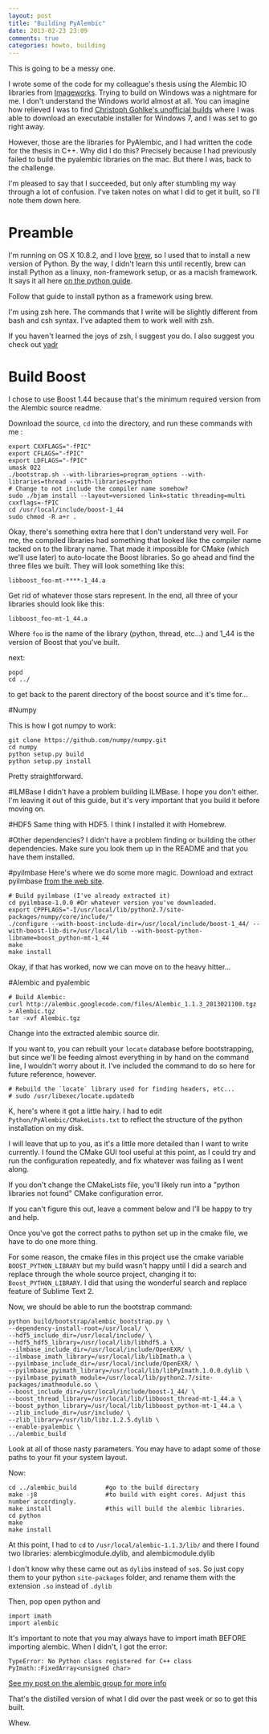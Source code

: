 ```yaml
---
layout: post
title: "Building PyAlembic"
date: 2013-02-23 23:09
comments: true
categories: howto, building
---
```


This is going to be a messy one.

I wrote some of the code for my colleague's thesis using the Alembic IO libraries from [Imageworks](http://alembic.io/). Trying to build on Windows was a nightmare for me. I don't understand the Windows world almost at all. You can imagine how relieved I was to find [Christoph Gohlke's unofficial builds](http://www.lfd.uci.edu/~gohlke/pythonlibs/) where I was able to download an executable installer for Windows 7, and I was set to go right away.

However, those are the libraries for PyAlembic, and I had written the code for the thesis in C++. Why did I do this? Precisely because I had previously failed to build the pyalembic libraries on the mac. But there I was, back to the challenge. 

I'm pleased to say that I succeeded, but only after stumbling my way through a lot of confusion. I've taken notes on what I did to get it built, so I'll note them down here.

# Preamble
I'm running on OS X 10.8.2, and I love [brew](http://mxcl.github.com/homebrew/), so I used that to install a new version of Python. By the way, I didn't learn this until recently, brew can install Python as a linuxy, non-framework setup, or as a macish framework. It says it all here [on the python guide](http://docs.python-guide.org/en/latest/starting/install/osx/). 

Follow that guide to install python as a framework using brew.

I'm using zsh here. The commands that I write will be slightly different from bash and csh syntax. I've adapted them to work well with zsh. 

If you haven't learned the joys of zsh, I suggest you do.
I also suggest you check out [yadr](https://github.com/skwp/dotfiles)

# Build Boost
I chose to use Boost 1.44 because that's the minimum required version from the Alembic source readme.

Download the source, `cd` into the directory, and run these commands with me :

    export CXXFLAGS="-fPIC"
    export CFLAGS="-fPIC"
    export LDFLAGS="-fPIC"
    umask 022
    ./bootstrap.sh --with-libraries=program_options --with-libraries=thread --with-libraries=python
    # Change to not include the compiler name somehow?
    sudo ./bjam install --layout=versioned link=static threading=multi cxxflags=-fPIC
    cd /usr/local/include/boost-1_44
    sudo chmod -R a+r .

Okay, there's something extra here that I don't understand very well. For me, the compiled libraries had something that looked like the compiler name tacked on to the library name. That made it impossible for CMake (which we'll use later) to auto-locate the Boost libraries. So go ahead and find the three files we built. They will look something like this: 

    libboost_foo-mt-****-1_44.a

Get rid of whatever those stars represent. In the end, all three of your libraries should look like this:

    libboost_foo-mt-1_44.a

Where `foo` is the name of the library (python, thread, etc...) and 1_44 is the version of Boost that you've built.

next:

    popd
    cd ../

to get back to the parent directory of the boost source and it's time for...

#Numpy

This is how I got numpy to work:

    git clone https://github.com/numpy/numpy.git
    cd numpy
    python setup.py build
    python setup.py install

Pretty straightforward.

#ILMBase
I didn't have a problem building ILMBase. I hope you don't either. I'm leaving it out of this guide, but it's very important that you build it before moving on.

#HDF5 
Same thing with HDF5. I think I installed it with Homebrew.

#Other dependencies? 
I didn't have a problem finding or building the other dependencies. Make sure you look them up in the README and that you have them installed.

#pyilmbase
Here's where we do some more magic. Download and extract pyilmbase [from the web site](http://www.openexr.com/downloads.html).

    # Build pyilmbase (I've already extracted it)
    cd pyilmbase-1.0.0 #Or whatever version you've downloaded.
    export CPPFLAGS="-I/usr/local/lib/python2.7/site-packages/numpy/core/include/"
    ./configure --with-boost-include-dir=/usr/local/include/boost-1_44/ --with-boost-lib-dir=/usr/local/lib --with-boost-python-libname=boost_python-mt-1_44
    make
    make install

Okay, if that has worked, now we can move on to the heavy hitter...

#Alembic and pyalembic

    # Build Alembic:
    curl http://alembic.googlecode.com/files/Alembic_1.1.3_2013021100.tgz > Alembic.tgz
    tar -xvf Alembic.tgz

Change into the extracted alembic source dir.

If you want to, you can rebuilt your `locate` database before bootstrapping, but since we'll be feeding almost everything in by hand on the command line, I wouldn't worry about it. I've included the command to do so here for future reference, however.

    # Rebuild the `locate` library used for finding headers, etc...
    # sudo /usr/libexec/locate.updatedb

K, here's where it got a little hairy.
I had to edit `Python/PyAlembic/CMakeLists.txt` to reflect the structure of the python installation on my disk.

I will leave that up to you, as it's a little more detailed than I want to write currently. I found the CMake GUI tool useful at this point, as I could try and run the configuration repeatedly, and fix whatever was failing as I went along. 

If you don't change the CMakeLists file, you'll likely run into a "python libraries not found" CMake configuration error.

If you can't figure this out, leave a comment below and I'll be happy to try and help.

Once you've got the correct paths to python set up in the cmake file, we have to do one more thing.

For some reason, the cmake files in this project use the cmake variable `BOOST_PYTHON_LIBRARY` but my build wasn't happy until I did a search and replace through the whole source project, changing it to: `Boost_PYTHON_LIBRARY`. I did that using the wonderful search and replace feature of Sublime Text 2.

Now, we should be able to run the bootstrap command:

    python build/bootstrap/alembic_bootstrap.py \
    --dependency-install-root=/usr/local/ \
    --hdf5_include_dir=/usr/local/include/ \
    --hdf5_hdf5_library=/usr/local/lib/libhdf5.a \
    --ilmbase_include_dir=/usr/local/include/OpenEXR/ \
    --ilmbase_imath_library=/usr/local/lib/libImath.a \
    --pyilmbase_include_dir=/usr/local/include/OpenEXR/ \
    --pyilmbase_pyimath_library=/usr/local/lib/libPyImath.1.0.0.dylib \
    --pyilmbase_pyimath_module=/usr/local/lib/python2.7/site-packages/imathmodule.so \
    --boost_include_dir=/usr/local/include/boost-1_44/ \
    --boost_thread_library=/usr/local/lib/libboost_thread-mt-1_44.a \
    --boost_python_library=/usr/local/lib/libboost_python-mt-1_44.a \
    --zlib_include_dir=/usr/include/ \
    --zlib_library=/usr/lib/libz.1.2.5.dylib \
    --enable-pyalembic \
    ../alembic_build

Look at all of those nasty parameters. You may have to adapt some of those paths to your fit your system layout.

Now:

    cd ../alembic_build        #go to the build directory
    make -j8                   #to build with eight cores. Adjust this number accordingly.
    make install               #this will build the alembic libraries.
    cd python
    make
    make install

At this point, I had to `cd` to `/usr/local/alembic-1.1.3/lib/` and there I found two libraries: alembicglmodule.dylib, and alembicmodule.dylib

I don't know why these came out as `dylib`s instead of `so`s. So just copy them to your python `site-packages` folder, and rename them with the extension `.so` instead of `.dylib`

Then, pop open python and 

    import imath
    import alembic

It's important to note that you may always have to import imath BEFORE importing alembic. When I didn't, I got the error:

    TypeError: No Python class registered for C++ class PyImath::FixedArray<unsigned char>

[See my post on the alembic group for more info](https://groups.google.com/forum/?fromgroups=#!topic/alembic-discussion/iqo1MKE4kyc)

That's the distilled version of what I did over the past week or so to get this built. 

Whew.

